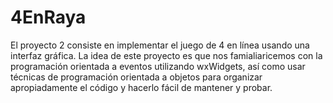 # 4EnRaya
El proyecto 2 consiste en implementar el juego de 4 en línea usando una interfaz gráfica. La idea de este
proyecto es que nos famialiaricemos con la programación orientada a eventos utilizando wxWidgets, así como
usar técnicas de programación orientada a objetos para organizar apropiadamente el código y hacerlo
fácil de mantener y probar.
